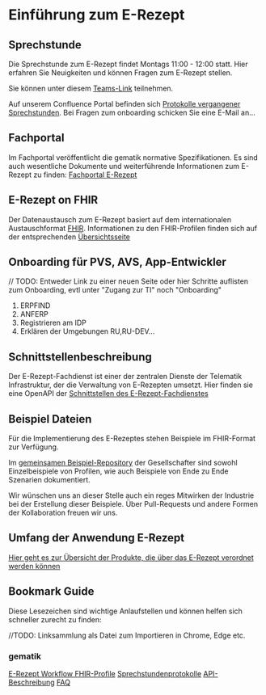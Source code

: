 # Einführung zum E-Rezept

## Sprechstunde

Die Sprechstunde zum E-Rezept findet Montags 11:00 - 12:00 statt. Hier erfahren Sie Neuigkeiten und können Fragen zum E-Rezept stellen.

Sie können unter diesem [Teams-Link](https://teams.microsoft.com/l/meetup-join/19%3ameeting_ODZlNTUyZjUtZjNjNy00NzI3LWI2NGMtMDI4OTgyYzJkN2Vk%40thread.v2/0?context=%7b%22Tid%22%3a%2230092c62-4dbf-43bf-a33f-10d21b5b660a%22%2c%22Oid%22%3a%226ffbeb95-9578-4047-93a2-fb302f6b9f53%22%7d) teilnehmen. 

Auf unserem Confluence Portal befinden sich [Protokolle vergangener Sprechstunden](https://wiki.gematik.de/pages/viewpage.action?pageId=459882758#). Bei Fragen zum onboarding schicken Sie eine E-Mail an...

## Fachportal

Im Fachportal veröffentlicht die gematik normative Spezifikationen. Es sind auch wesentliche Dokumente und weiterführende Informationen zum E-Rezept zu finden: [Fachportal E-Rezept](https://fachportal.gematik.de/anwendungen/elektronisches-rezept)

## E-Rezept on FHIR

Der Datenaustausch zum E-Rezept basiert auf dem internationalen Austauschformat [FHIR](https://hl7.org/fhir/R4/). Informationen zu den FHIR-Profilen finden sich auf der entsprechenden [Übersichtsseite](./docs/fhir_intro.md)

## Onboarding für PVS, AVS, App-Entwickler

// TODO: Entweder Link zu einer neuen Seite oder hier Schritte auflisten zum Onboarding, evtl unter "Zugang zur TI" noch "Onboarding"
1. ERPFIND
2. ANFERP
3. Registrieren am IDP
4. Erklären der Umgebungen RU,RU-DEV...

## Schnittstellenbeschreibung

Der E-Rezept-Fachdienst ist einer der zentralen Dienste der Telematik Infrastruktur, der die Verwaltung von E-Rezepten umsetzt. Hier finden sie eine OpenAPI der [Schnittstellen des E-Rezept-Fachdienstes](https://gematiktest.stoplight.io/docs/test-openapi/95201cd74824d-intro-open-api-beschreibung)

## Beispiel Dateien

Für die Implementierung des E-Rezeptes stehen Beispiele im FHIR-Format zur Verfügung.

Im [gemeinsamen Beispiel-Repository](https://github.com/gematik/eRezept-Examples) der Gesellschafter sind sowohl Einzelbeispiele von Profilen, wie auch Beispiele von Ende zu Ende Szenarien dokumentiert.

Wir wünschen uns an dieser Stelle auch ein reges Mitwirken der Industrie bei der Erstellung dieser Beispiele. Über Pull-Requests und andere Formen der Kollaboration freuen wir uns.

## Umfang der Anwendung E-Rezept
[Hier geht es zur Übersicht der Produkte, die über das E-Rezept verordnet werden können](docs/erp_implemented_features.adoc)

## Bookmark Guide

Diese Lesezeichen sind wichtige Anlaufstellen und können helfen sich schneller zurecht zu finden:

//TODO: Linksammlung als Datei zum Importieren in Chrome, Edge etc.
### gematik
[E-Rezept Workflow FHIR-Profile](https://simplifier.net/erezept-workflow)
[Sprechstundenprotokolle](https://wiki.gematik.de/pages/viewpage.action?pageId=459882758#)
[API-Beschreibung](https://gematiktest.stoplight.io/docs/gematik-api-erp/6a2999b4e429f-anwendungsfall-e-rezept-beliefern)
[FAQ](https://service.gematik.de/servicedesk/customer/kb/view/459883390)